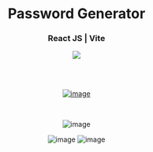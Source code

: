 <div align='center'>
  <h1>Password Generator</h1>
  <h3>React JS | Vite </h3>
  <img src='https://img.shields.io/badge/fmfahath-white?logo=github&logoColor=black'/>
  
<br><br>

[![image](https://github.com/fmfahath/loginPage/assets/95971934/02c3c390-df06-41d4-940e-9c6c12bbcfa6)](https://fmfahath.github.io/react_password_generator/)

<br>

![image](https://github.com/fmfahath/react_password_generator/assets/95971934/8081e850-3c10-48fd-aa7f-c62d05e78bb3)

![image](https://github.com/fmfahath/react_password_generator/assets/95971934/3309e8ee-d821-4206-955d-e1c7ec74e8b1)
![image](https://github.com/fmfahath/react_password_generator/assets/95971934/5ac9ba25-6a7e-4a0f-b1cb-6190bda88b1c)





  
</div>
